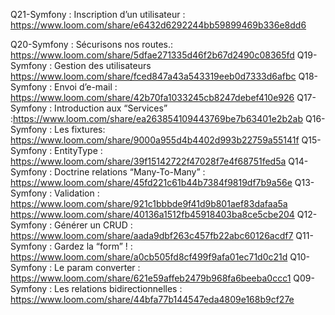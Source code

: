 Q21-Symfony : Inscription d’un utilisateur : https://www.loom.com/share/e6432d6292244bb59899469b336e8dd6

Q20-Symfony : Sécurisons nos routes.: https://www.loom.com/share/5dfae271335d46f2b67d2490c08365fd
Q19-Symfony : Gestion des utilisateurs https://www.loom.com/share/fced847a43a543319eeb0d7333d6afbc
Q18-Symfony : Envoi d’e-mail : https://www.loom.com/share/42b70fa1033245cb8247debef410e926
Q17-Symfony : Introduction aux “Services” :https://www.loom.com/share/ea263854109443769be7b63401e2b2ab
Q16-Symfony : Les fixtures:  https://www.loom.com/share/9000a955d4b4402d993b22759a55141f
Q15-Symfony : EntityType : https://www.loom.com/share/39f15142722f47028f7e4f68751fed5a
Q14-Symfony : Doctrine relations “Many-To-Many” : https://www.loom.com/share/45fd221c61b44b7384f9819df7b9a56e
Q13-Symfony : Validation : https://www.loom.com/share/921c1bbbde9f41d9b801aef83dafaa5a
https://www.loom.com/share/40136a1512fb45918403ba8ce5cbe204
Q12-Symfony : Générer un CRUD : https://www.loom.com/share/aada9dbf263c457fb22abc60126acdf7
Q11-Symfony : Gardez la “form” ! : https://www.loom.com/share/a0cb505fd8cf499f9afa01ec71d0c21d
Q10-Symfony : Le param converter : https://www.loom.com/share/621e59affeb2479b968fa6beeba0ccc1 
Q09-Symfony : Les relations bidirectionnelles : https://www.loom.com/share/44bfa77b144547eda4809e168b9cf27e

